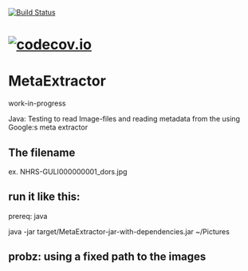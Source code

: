 [![Build Status](https://api.travis-ci.org/Inkimar/GoogleMetaExtractor-J.svg?branch=master)](https://travis-ci.org/Inkimar/GoogleMetaExtractor-J)

[![codecov.io](https://codecov.io/github/Inkimar/GoogleMetaExtractor-J.svg?branch=master)](https://codecov.io/github/Inkimar/GoogleMetaExtractor-J?branch=master)
=====================
# MetaExtractor
work-in-progress <p>

Java:
Testing to read Image-files and reading metadata from the using Google:s meta extractor

## The filename
ex. NHRS-GULI000000001_dors.jpg


## run it like this:
prereq: 
java 

java -jar target/MetaExtractor-jar-with-dependencies.jar ~/Pictures



## probz: using a fixed path to the images
